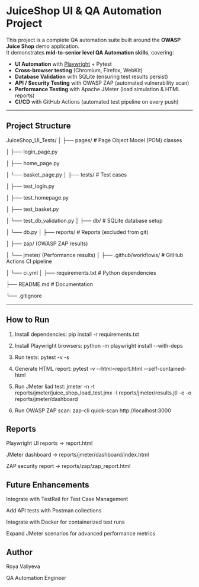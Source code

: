 # JuiceShop UI & QA Automation Project

This project is a complete QA automation suite built around the **OWASP Juice Shop** demo application.  
It demonstrates **mid-to-senior level QA Automation skills**, covering:

- **UI Automation** with [Playwright](https://playwright.dev/) + Pytest  
- **Cross-browser testing** (Chromium, Firefox, WebKit)  
- **Database Validation** with SQLite (ensuring test results persist)  
- **API / Security Testing** with OWASP ZAP (automated vulnerability scan)  
- **Performance Testing** with Apache JMeter (load simulation & HTML reports)  
- **CI/CD** with GitHub Actions (automated test pipeline on every push)

---

## Project Structure
JuiceShop_UI_Tests/
│
├── pages/ # Page Object Model (POM) classes

│ ├── login_page.py

│ ├── home_page.py

│ └── basket_page.py
│
├── tests/ # Test cases

│ ├── test_login.py

│ ├── test_homepage.py

│ ├── test_basket.py

│ └── test_db_validation.py
│
├── db/ # SQLite database setup

│ └── db.py
│
├── reports/ # Reports (excluded from git)

│ ├── zap/ (OWASP ZAP results)

│ └── jmeter/ (Performance results)
│
├── .github/workflows/ # GitHub Actions CI pipeline

│ └── ci.yml
│
├── requirements.txt # Python dependencies

├── README.md # Documentation

└── .gitignore

---

## How to Run

1. Install dependencies:
pip install -r requirements.txt

2. Install Playwright browsers:
python -m playwright install --with-deps

3. Run tests:
pytest -v -s

4. Generate HTML report:
pytest -v --html=report.html --self-contained-html

5. Run JMeter liad test:
jmeter -n -t reports/jmeter/juice_shop_load_test.jmx -l reports/jmeter/results.jtl -e -o reports/jmeter/dashboard

6. Run OWASP ZAP scan:
zap-cli quick-scan http://localhost:3000

## Reports

Playwright UI reports → report.html

JMeter dashboard → reports/jmeter/dashboard/index.html

ZAP security report → reports/zap/zap_report.html


## Future Enhancements

Integrate with TestRail for Test Case Management

Add API tests with Postman collections

Integrate with Docker for containerized test runs

Expand JMeter scenarios for advanced performance metrics


## Author

Roya Valiyeva

QA Automation Engineer
